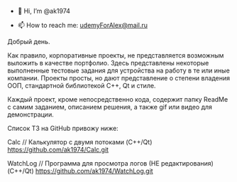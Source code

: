 - 👋 Hi, I’m @ak1974

<!---
ak1974/ak1974 is a ✨ special ✨ repository because its `README.md` (this file) appears on your GitHub profile.
You can click the Preview link to take a look at your changes.
--->

- 📫 How to reach me:  udemyForAlex@mail.ru

Добрый день.

Как правило, корпоративные проекты, не представляется возможным выложить в качестве портфолио.
Здесь представлены некоторые выполненные тестовые задания для устройства на работу в те или иные компании.
Проекты просты, но дают представление о степени владения ООП, стандартной библиотекой С++, Qt и стиле.

Каждый проект, кроме непосредственно кода, содержит папку ReadMe c самим заданием, описанием решения, 
а также gif или видео для демонстрации.

Список ТЗ на GitHub привожу ниже:


Calc // Калькулятор с двумя потоками (C++/Qt) 
https://github.com/ak1974/Calc.git


WatchLog // Программа для просмотра логов (НЕ редактирования) (C++/Qt)
https://github.com/ak1974/WatchLog.git
